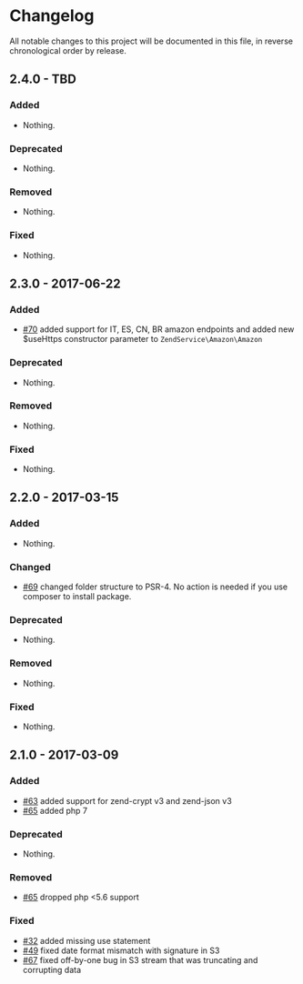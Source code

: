 # Changelog

All notable changes to this project will be documented in this file, in reverse chronological order by release.

## 2.4.0 - TBD

### Added

- Nothing.

### Deprecated

- Nothing.

### Removed

- Nothing.

### Fixed

- Nothing.

## 2.3.0 - 2017-06-22

### Added

- [#70](https://github.com/zendframework/ZendService_Amazon/pull/70) added
  support for IT, ES, CN, BR amazon endpoints and added new $useHttps constructor
  parameter to `ZendService\Amazon\Amazon`

### Deprecated

- Nothing.

### Removed

- Nothing.

### Fixed

- Nothing.

## 2.2.0 - 2017-03-15

### Added

- Nothing.

### Changed

- [#69](https://github.com/zendframework/ZendService_Amazon/pull/69) changed
  folder structure to PSR-4. No action is needed if you use composer to install
  package.

### Deprecated

- Nothing.

### Removed

- Nothing.

### Fixed

- Nothing.

## 2.1.0 - 2017-03-09

### Added

- [#63](https://github.com/zendframework/ZendService_Amazon/pull/63) added
  support for zend-crypt v3 and zend-json v3
- [#65](https://github.com/zendframework/ZendService_Amazon/pull/65) added php 7

### Deprecated

- Nothing.

### Removed

- [#65](https://github.com/zendframework/ZendService_Amazon/pull/65) dropped
  php <5.6 support

### Fixed

- [#32](https://github.com/zendframework/ZendService_Amazon/pull/48) added
  missing use statement
- [#49](https://github.com/zendframework/ZendService_Amazon/pull/49) fixed date
  format mismatch with signature in S3
- [#67](https://github.com/zendframework/ZendService_Amazon/pull/67) fixed
  off-by-one bug in S3 stream that was truncating and corrupting data

